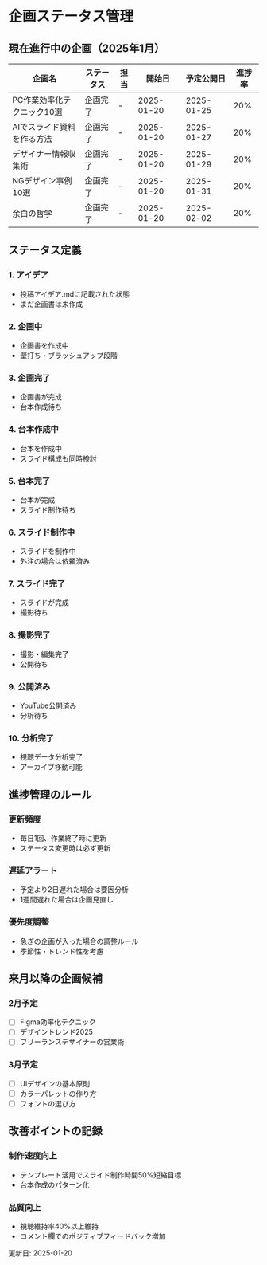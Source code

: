 # 企画ステータス管理

## 現在進行中の企画（2025年1月）

| 企画名 | ステータス | 担当 | 開始日 | 予定公開日 | 進捗率 |
|--------|------------|------|--------|------------|--------|
| PC作業効率化テクニック10選 | 企画完了 | - | 2025-01-20 | 2025-01-25 | 20% |
| AIでスライド資料を作る方法 | 企画完了 | - | 2025-01-20 | 2025-01-27 | 20% |
| デザイナー情報収集術 | 企画完了 | - | 2025-01-20 | 2025-01-29 | 20% |
| NGデザイン事例10選 | 企画完了 | - | 2025-01-20 | 2025-01-31 | 20% |
| 余白の哲学 | 企画完了 | - | 2025-01-20 | 2025-02-02 | 20% |

## ステータス定義

### 1. アイデア
- 投稿アイデア.mdに記載された状態
- まだ企画書は未作成

### 2. 企画中
- 企画書を作成中
- 壁打ち・ブラッシュアップ段階

### 3. 企画完了
- 企画書が完成
- 台本作成待ち

### 4. 台本作成中
- 台本を作成中
- スライド構成も同時検討

### 5. 台本完了
- 台本が完成
- スライド制作待ち

### 6. スライド制作中
- スライドを制作中
- 外注の場合は依頼済み

### 7. スライド完了
- スライドが完成
- 撮影待ち

### 8. 撮影完了
- 撮影・編集完了
- 公開待ち

### 9. 公開済み
- YouTube公開済み
- 分析待ち

### 10. 分析完了
- 視聴データ分析完了
- アーカイブ移動可能

## 進捗管理のルール

### 更新頻度
- 毎日1回、作業終了時に更新
- ステータス変更時は必ず更新

### 遅延アラート
- 予定より2日遅れた場合は要因分析
- 1週間遅れた場合は企画見直し

### 優先度調整
- 急ぎの企画が入った場合の調整ルール
- 季節性・トレンド性を考慮

## 来月以降の企画候補

### 2月予定
- [ ] Figma効率化テクニック
- [ ] デザイントレンド2025
- [ ] フリーランスデザイナーの営業術

### 3月予定
- [ ] UIデザインの基本原則
- [ ] カラーパレットの作り方
- [ ] フォントの選び方

## 改善ポイントの記録

### 制作速度向上
- テンプレート活用でスライド制作時間50%短縮目標
- 台本作成のパターン化

### 品質向上
- 視聴維持率40%以上維持
- コメント欄でのポジティブフィードバック増加

更新日: 2025-01-20